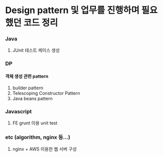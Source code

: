 # Design pattern 및 업무를 진행하며 필요했던 코드 정리

### Java
1. JUnit 테스트 케이스 생성

### DP
#### 객체 생성 관련 pattern
1. builder pattern 
2. Telescoping Constructor Pattern
3. Java beans pattern

### Javascript
1. FE grunt 이용 unit test

### etc (algorithm, nginx 등...) 
1. nginx + AWS 이용한 웹 서버 구성
